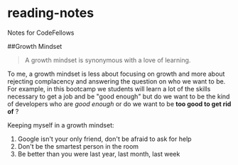 # reading-notes
Notes for CodeFellows

##Growth Mindset
>A growth mindset is synonymous with a love of learning.

To me, a growth mindset is less about focusing on growth and more about rejecting complacency and answering the question on who we want to be. For example, in this bootcamp we students will learn a lot of the skills necessary to get a job and be "good enough" but do we want to be the kind of developers who are *good enough* or do we want to be **too good to get rid of** ?

Keeping myself in a growth mindset:
1. Google isn't your only friend, don't be afraid to ask for help
2. Don't be the smartest person in the room
3. Be better than you were last year, last month, last week
